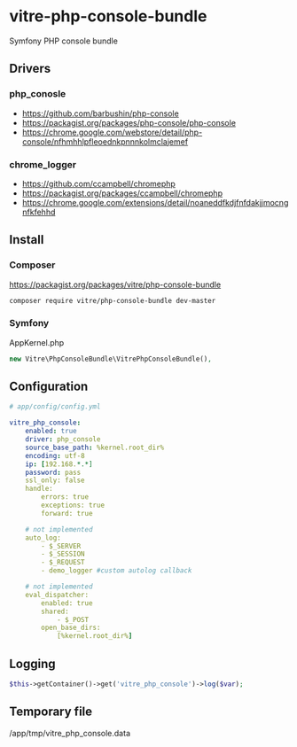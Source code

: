 vitre-php-console-bundle
========================

Symfony PHP console bundle


Drivers
-------

### php_conosle

 - https://github.com/barbushin/php-console
 - https://packagist.org/packages/php-console/php-console
 - https://chrome.google.com/webstore/detail/php-console/nfhmhhlpfleoednkpnnnkolmclajemef

### chrome_logger

 - https://github.com/ccampbell/chromephp
 - https://packagist.org/packages/ccampbell/chromephp
 - https://chrome.google.com/extensions/detail/noaneddfkdjfnfdakjjmocngnfkfehhd
 

Install
------------

### Composer

https://packagist.org/packages/vitre/php-console-bundle

```bash
composer require vitre/php-console-bundle dev-master
```

### Symfony 

AppKernel.php
```php
new Vitre\PhpConsoleBundle\VitrePhpConsoleBundle(),

```


Configuration
-------------

```yml
# app/config/config.yml

vitre_php_console:
    enabled: true
    driver: php_console
    source_base_path: %kernel.root_dir%
    encoding: utf-8
    ip: [192.168.*.*]
    password: pass
    ssl_only: false
    handle:
        errors: true
        exceptions: true
        forward: true

    # not implemented
    auto_log:
        - $_SERVER
        - $_SESSION
        - $_REQUEST
        - demo_logger #custom autolog callback

    # not implemented
    eval_dispatcher:
        enabled: true
        shared:
            - $_POST
        open_base_dirs:
            [%kernel.root_dir%]

```

Logging
-------

```php
$this->getContainer()->get('vitre_php_console')->log($var);
```

Temporary file
--------------
/app/tmp/vitre_php_console.data
